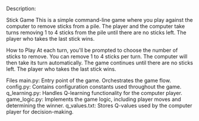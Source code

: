 Description:

Stick Game
This is a simple command-line game where you play against the computer to remove sticks from a pile. The player and the computer take turns removing 1 to 4 sticks from the pile until there are no sticks left. The player who takes the last stick wins.

How to Play
At each turn, you'll be prompted to choose the number of sticks to remove.
You can remove 1 to 4 sticks per turn.
The computer will then take its turn automatically.
The game continues until there are no sticks left.
The player who takes the last stick wins.

Files
main.py: Entry point of the game. Orchestrates the game flow.
config.py: Contains configuration constants used throughout the game.
q_learning.py: Handles Q-learning functionality for the computer player.
game_logic.py: Implements the game logic, including player moves and determining the winner.
q_values.txt: Stores Q-values used by the computer player for decision-making.